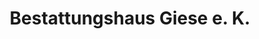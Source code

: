 ---
title: "Bestattungshaus Giese e. K."
url: /dortmund/bestattungshaus-giese-e-k/
shop: Bestattungen
---